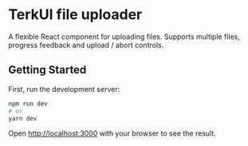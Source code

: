 # TerkUI file uploader

A flexible React component for uploading files. Supports multiple files, progress feedback and upload / abort controls.
## Getting Started

First, run the development server:

```bash
npm run dev
# or
yarn dev
```

Open [http://localhost:3000](http://localhost:3000) with your browser to see the result.
